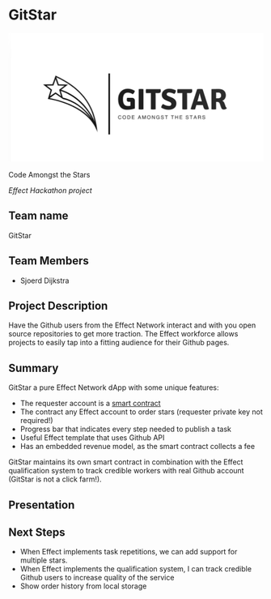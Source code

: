 # GitStar

![GitStar](assets/gitstar.png)

Code Amongst the Stars

*Effect Hackathon project*

## Team name

GitStar

## Team Members

- Sjoerd Dijkstra

## Project Description

Have the Github users from the Effect Network interact and with you open source repositories to get more traction. The Effect workforce allows projects to easily tap into a fitting audience for their Github pages.

## Summary

GitStar a pure Effect Network dApp with some unique features:

- The requester account is a [smart contract](https://jungle3.bloks.io/account/gitgitgitgit)
- The contract any Effect account to order stars (requester private key not required!)
- Progress bar that indicates every step needed to publish a task
- Useful Effect template that uses Github API
- Has an embedded revenue model, as the smart contract collects a fee

GitStar maintains its own smart contract in combination with the Effect qualification system to track credible workers with real Github account (GitStar is not a click farm!).

## Presentation

<youtube video>

## Next Steps

- When Effect implements task repetitions, we can add support for multiple stars.
- When Effect implements the qualification system, I can track credible Github users to increase quality of the service
- Show order history from local storage
